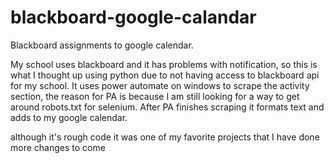 # blackboard-google-calandar
Blackboard assignments to google calendar. 

My school uses blackboard and it has problems with notification, so this is what I thought up using python due to not having access to blackboard api for my school. 
It uses power automate on windows to scrape the activity section, the reason for PA is because I am still looking for a way to get around robots.txt for selenium. 
After PA finishes scraping it formats text and adds to my google calendar.

although it's rough code it was one of my favorite projects that I have done 
more changes to come
